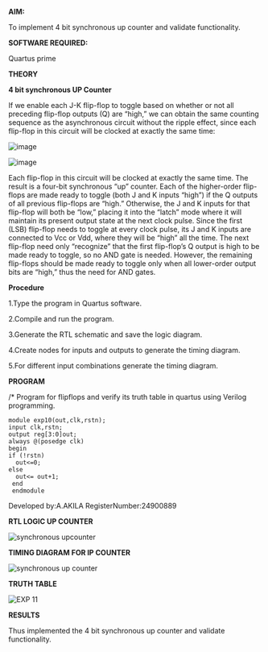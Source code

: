 
**AIM:**

To implement 4 bit synchronous up counter and validate functionality.

**SOFTWARE REQUIRED:**

Quartus prime

**THEORY**

**4 bit synchronous UP Counter**

If we enable each J-K flip-flop to toggle based on whether or not all preceding flip-flop outputs (Q) are “high,” we can obtain the same counting sequence as the asynchronous circuit without the ripple effect, since each flip-flop in this circuit will be clocked at exactly the same time:

![image](https://github.com/naavaneetha/SYNCHRONOUS-UP-COUNTER/assets/154305477/d5db3fa0-e413-404c-b80e-b2f39d82e7e8)


![image](https://github.com/naavaneetha/SYNCHRONOUS-UP-COUNTER/assets/154305477/52cb61eb-d04b-442d-810c-31185a68410b)

Each flip-flop in this circuit will be clocked at exactly the same time.
The result is a four-bit synchronous “up” counter. Each of the higher-order flip-flops are made ready to toggle (both J and K inputs “high”) if the Q outputs of all previous flip-flops are “high.”
Otherwise, the J and K inputs for that flip-flop will both be “low,” placing it into the “latch” mode where it will maintain its present output state at the next clock pulse.
Since the first (LSB) flip-flop needs to toggle at every clock pulse, its J and K inputs are connected to Vcc or Vdd, where they will be “high” all the time.
The next flip-flop need only “recognize” that the first flip-flop’s Q output is high to be made ready to toggle, so no AND gate is needed.
However, the remaining flip-flops should be made ready to toggle only when all lower-order output bits are “high,” thus the need for AND gates.

**Procedure**

1.Type the program in Quartus software.

2.Compile and run the program.

3.Generate the RTL schematic and save the logic diagram.

4.Create nodes for inputs and outputs to generate the timing diagram.

5.For different input combinations generate the timing diagram.

**PROGRAM**

/* Program for flipflops and verify its truth table in quartus using Verilog programming. 
```
module exp10(out,clk,rstn);
input clk,rstn;
output reg[3:0]out;
always @(posedge clk)
begin
if (!rstn)
  out<=0;
else 
  out<= out+1;
 end
 endmodule
```

Developed by:A.AKILA RegisterNumber:24900889


**RTL LOGIC UP COUNTER**

![synchronous upcounter](https://github.com/user-attachments/assets/f13f3d9a-770e-4a48-857b-79b1b64dba14)


**TIMING DIAGRAM FOR IP COUNTER**

![synchronous up counter](https://github.com/user-attachments/assets/938cd35e-fb24-4672-a023-8ed27b729751)


**TRUTH TABLE**

![EXP 11](https://github.com/user-attachments/assets/ee01ba04-9480-419d-b0a3-c9466c0e719d)


**RESULTS**

Thus implemented the 4 bit synchronous up counter and validate functionality.
